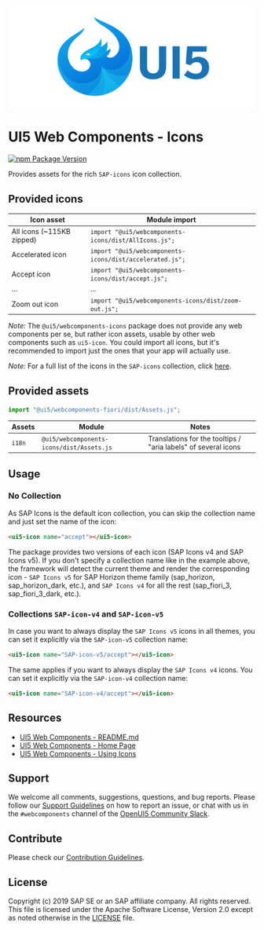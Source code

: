 ![UI5 icon](https://raw.githubusercontent.com/SAP/ui5-webcomponents/main/docs/images/UI5_logo_wide.png)


# UI5 Web Components - Icons

[![npm Package Version](https://badge.fury.io/js/%40ui5%2Fwebcomponents.svg)](https://www.npmjs.com/package/@ui5/webcomponents)

Provides assets for the rich `SAP-icons` icon collection.

## Provided icons

| Icon asset                | Module import                                            |
|---------------------------|----------------------------------------------------------|
| All icons (~115KB zipped) | `import "@ui5/webcomponents-icons/dist/AllIcons.js";`    |
| Accelerated icon          | `import "@ui5/webcomponents-icons/dist/accelerated.js";` |
| Accept icon               | `import "@ui5/webcomponents-icons/dist/accept.js";`      |
| ...                       | ...                                                      |
| Zoom out icon             | `import "@ui5/webcomponents-icons/dist/zoom-out.js";`    |

*Note:* The `@ui5/webcomponents-icons` package does not provide any web components per se, but rather icon assets,
usable by other web components such as `ui5-icon`. You could import all icons, but it's recommended to import 
just the ones that your app will actually use.

*Note:* For a full list of the icons in the `SAP-icons` collection, click [here](https://sdk.openui5.org/test-resources/sap/m/demokit/iconExplorer/webapp/index.html#/overview/SAP-icons).

## Provided assets

```js
import "@ui5/webcomponents-fiori/dist/Assets.js";
```

| Assets           | Module                                           | Notes                                                                                                                                                                                                            |
|------------------|--------------------------------------------------|------------------------------------------------------------------------------------------------------------------------------------------------------------------------------------------------------------------|
| `i18n`           | `@ui5/webcomponents-icons/dist/Assets.js`        | Translations for the tooltips / "aria labels" of several icons                                                                                                                                                   |
## Usage

### No Collection 
As SAP Icons is the default icon collection, you can skip the collection name and just set the name of the icon:

```html
<ui5-icon name="accept"></ui5-icon>
```

The package provides two versions of each icon (SAP Icons v4 and SAP Icons v5). If you don't specify a collection name like in the example above,
the framework will detect the current theme and render the corresponding icon - `SAP Icons v5` for SAP Horizon theme family  (sap_horizon, sap_horizon_dark, etc.), and `SAP Icons v4` for all the rest (sap_fiori_3, sap_fiori_3_dark, etc.).

### Collections `SAP-icon-v4` and `SAP-icon-v5`

In case you want to always display the `SAP Icons v5` icons in all themes, you can set it explicitly via the `SAP-icon-v5` collection name:

```html
<ui5-icon name="SAP-icon-v5/accept"></ui5-icon>
```

The same applies if you want to always display the `SAP Icons v4` icons. You can set it explicitly via the `SAP-icon-v4` collection name:
```html
<ui5-icon name="SAP-icon-v4/accept"></ui5-icon>
```

## Resources
- [UI5 Web Components - README.md](https://github.com/SAP/ui5-webcomponents/blob/main/README.md)
- [UI5 Web Components - Home Page](https://sap.github.io/ui5-webcomponents)
- [UI5 Web Components - Using Icons](https://sap.github.io/ui5-webcomponents/docs/getting-started/using-icons/)

## Support
We welcome all comments, suggestions, questions, and bug reports. Please follow our [Support Guidelines](https://github.com/SAP/ui5-webcomponents/blob/main/SUPPORT.md#-content) on how to report an issue, or chat with us in the `#webcomponents` channel of the [OpenUI5 Community Slack](https://ui5-slack-invite.cfapps.eu10.hana.ondemand.com/).

## Contribute
Please check our [Contribution Guidelines](https://github.com/SAP/ui5-webcomponents/blob/main/docs/6-contributing/02-conventions-and-guidelines.md).

## License
Copyright (c) 2019 SAP SE or an SAP affiliate company. All rights reserved.
This file is licensed under the Apache Software License, Version 2.0 except as noted otherwise in the [LICENSE](https://github.com/SAP/ui5-webcomponents/blob/main/LICENSE.txt) file.
